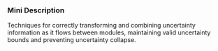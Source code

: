 ### Mini Description

Techniques for correctly transforming and combining uncertainty information as it flows between modules, maintaining valid uncertainty bounds and preventing uncertainty collapse.
